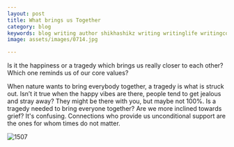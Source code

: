 ```yaml
---
layout: post
title: What brings us Together
category: blog
keywords: blog writing author shikhashikz writing writinglife writingcommunity dailyblogpost dailyblogpostchallenge happiness suffering life experiences 
image: assets/images/0714.jpg

---
```

Is it the happiness or a tragedy which brings us really closer to each other? Which one reminds us of our core values?

When nature wants to bring everybody together, a tragedy is what is struck out. Isn’t it true when the happy vibes are there, people tend to get jealous and stray away? They might be there with you, but maybe not 100%. Is a tragedy needed to bring everyone together? Are we more inclined towards grief? It's confusing. Connections who provide us unconditional support are the ones for whom times do not matter. 

![1507](https://user-images.githubusercontent.com/21696121/125937095-c7c5300e-38a8-49cf-9531-1de33545950c.png)
